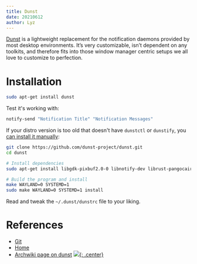 ```yaml
---
title: Dunst
date: 20210612
author: Lyz
---
```


[Dunst](https://dunst-project.org/) is a lightweight replacement for the
notification daemons provided by most desktop environments. It’s very
customizable, isn’t dependent on any toolkits, and therefore fits into those
window manager centric setups we all love to customize to perfection.

# Installation

```bash
sudo apt-get install dunst
```

Test it's working with:

```bash
notify-send "Notification Title" "Notification Messages"
```

If your distro version is too old that doesn't have `dunstctl` or `dunstify`,
you [can install it manually](https://github.com/dunst-project/dunst#building):

```bash
git clone https://github.com/dunst-project/dunst.git
cd dunst

# Install dependencies
sudo apt-get install libgdk-pixbuf2.0-0 libnotify-dev librust-pangocairo-dev

# Build the program and install
make WAYLAND=0 SYSTEMD=1
sudo make WAYLAND=0 SYSTEMD=1 install
```

Read and tweak the `~/.dunst/dunstrc` file to your liking.

# References

* [Git](https://github.com/dunst-project/dunst)
* [Home](https://dunst-project.org/)
* [Archwiki page on dunst](https://wiki.archlinux.org/title/Dunst)
[![](not-by-ai.svg){: .center}](https://notbyai.fyi)
